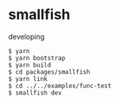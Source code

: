 # smallfish

developing

```
$ yarn
$ yarn bootstrap
$ yarn build
$ cd packages/smallfish
$ yarn link
$ cd ../../examples/func-test
$ smallfish dev
```